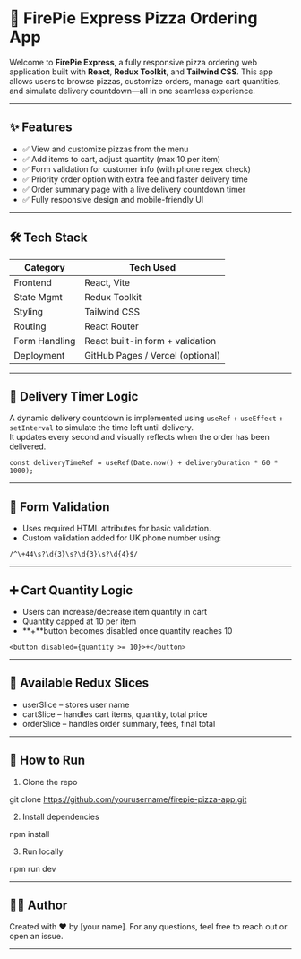 # 🍕 FirePie Express Pizza Ordering App

Welcome to **FirePie Express**, a fully responsive pizza ordering web application built with **React**, **Redux Toolkit**, and **Tailwind CSS**. This app allows users to browse pizzas, customize orders, manage cart quantities, and simulate delivery countdown—all in one seamless experience.

---

## ✨ Features

- ✅ View and customize pizzas from the menu
- ✅ Add items to cart, adjust quantity (max 10 per item)
- ✅ Form validation for customer info (with phone regex check)
- ✅ Priority order option with extra fee and faster delivery time
- ✅ Order summary page with a live delivery countdown timer
- ✅ Fully responsive design and mobile-friendly UI

---

## 🛠️ Tech Stack

| Category      | Tech Used                        |
| ------------- | -------------------------------- |
| Frontend      | React, Vite                      |
| State Mgmt    | Redux Toolkit                    |
| Styling       | Tailwind CSS                     |
| Routing       | React Router                     |
| Form Handling | React built-in form + validation |
| Deployment    | GitHub Pages / Vercel (optional) |

---

## 🚚 Delivery Timer Logic

A dynamic delivery countdown is implemented using `useRef` + `useEffect` + `setInterval` to simulate the time left until delivery.  
It updates every second and visually reflects when the order has been delivered.

```
const deliveryTimeRef = useRef(Date.now() + deliveryDuration * 60 * 1000);
```

---

## 🔐 Form Validation

- Uses required HTML attributes for basic validation.
- Custom validation added for UK phone number using:

```
/^\+44\s?\d{3}\s?\d{3}\s?\d{4}$/
```

---

## ➕ Cart Quantity Logic

- Users can increase/decrease item quantity in cart
- Quantity capped at 10 per item
- **+**button becomes disabled once quantity reaches 10

```
<button disabled={quantity >= 10}>+</button>
```

---

## 🧪 Available Redux Slices

- userSlice – stores user name
- cartSlice – handles cart items, quantity, total price
- orderSlice – handles order summary, fees, final total

---

## 🧪 How to Run

1. Clone the repo

git clone https://github.com/yourusername/firepie-pizza-app.git

2. Install dependencies

npm install

3. Run locally

npm run dev

---

## 🙋‍♀️ Author

Created with ❤️ by [your name].
For any questions, feel free to reach out or open an issue.

---
